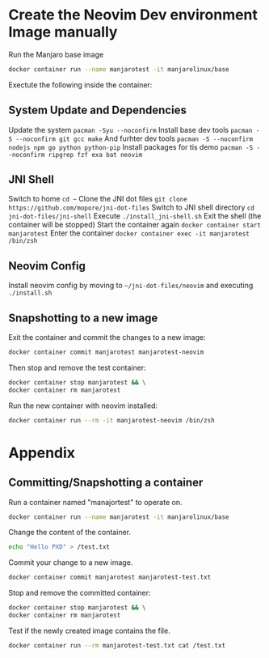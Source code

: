 # Create the Neovim Dev environment Image manually

Run the Manjaro base image
```bash
docker container run --name manjarotest -it manjarolinux/base
```

Exectute the following inside the container:

## System Update and Dependencies
Update the system `pacman -Syu --noconfirm`
Install base dev tools `pacman -S --noconfirm git gcc make`
And furhter dev tools `pacman -S --noconfirm nodejs npm go python python-pip`
Install packages for tis demo `pacman -S --noconfirm ripgrep fzf exa bat neovim`

## JNI Shell
Switch to home `cd ~`
Clone the JNI dot files `git clone https://github.com/mopore/jni-dot-files`
Switch to JNI shell directory `cd jni-dot-files/jni-shell`
Execute `./install_jni-shell.sh`
Exit the shell (the container will be stopped)
Start the container again `docker container start manjarotest`
Enter the container `docker container exec -it manjarotest /bin/zsh`

## Neovim  Config
Install neovim config by moving to `~/jni-dot-files/neovim` and executing 
`./install.sh`

## Snapshotting to a new image
Exit the container and commit the changes to a new image:
```bash
docker container commit manjarotest manjarotest-neovim
```
Then stop and remove the test container:
```bash
docker container stop manjarotest && \
docker container rm manjarotest
```

Run the new container with neovim installed:
```bash
docker container run --rm -it manjarotest-neovim /bin/zsh
```

# Appendix
## Committing/Snapshotting a container
Run a container named "manajortest" to operate on.
```bash
docker container run --name manjarotest -it manjarolinux/base
```

Change the content of the container.
```bash
echo "Hello PXD" > /test.txt
```

Commit your change to a new image.
```bash
docker container commit manjarotest manjarotest-test.txt
```

Stop and remove the committed container: 
```bash
docker container stop manjarotest && \
docker container rm manjarotest
```

Test if the newly created image contains the file.
```bash
docker container run --rm manjarotest-test.txt cat /test.txt
```
